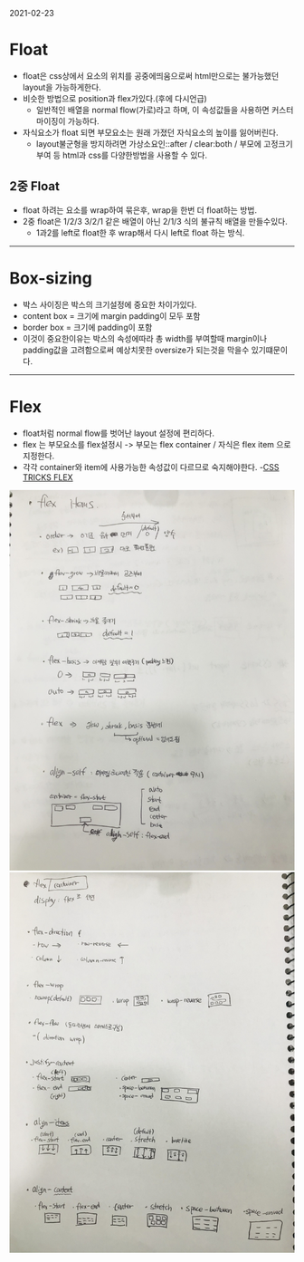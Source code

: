 2021-02-23
# Float
- float은 css상에서 요소의 위치를 공중에띄움으로써 html만으로는 불가능했던 layout을 가능하게한다.
- 비슷한 방법으로 position과 flex가있다.(후에 다시언급)
    - 일반적인 배열을 normal flow(가로)라고 하며, 이 속성값들을 사용하면 커스터마이징이 가능하다.
- 자식요소가 float 되면 부모요소는 원래 가졌던 자식요소의 높이를 잃어버린다.
    - layout불군형을 방지하려면 가상소요인::after / clear:both / 부모에 고정크기부여 등 html과 css를 다양한방법을 사용할 수 있다.

## 2중 Float
- float 하려는 요소를 wrap하여 묶은후, wrap을 한번 더 float하는 방법.
- 2중 float은 1/2/3 3/2/1 같은 배열이 아닌 2/1/3 식의 불규칙 배열을 만들수있다.
    - 1과2를 left로 float한 후 wrap해서 다시 left로 float 하는 방식.
---
# Box-sizing
- 박스 사이징은 박스의 크기설정에 중요한 차이가있다.
- content box = 크기에 margin padding이 모두 포함
- border box = 크기에 padding이 포함
- 이것이 중요한이유는 박스의 속성에따라 총 width를 부여할때 margin이나 padding값을 고려함으로써 예상치못한 oversize가 되는것을 막을수 있기떄문이다.
---

# Flex
- float처럼 normal flow를 벗어난 layout 설정에 편리하다.
- flex 는 부모요소를 flex설정시 -> 부모는 flex container / 자식은 flex item 으로 지정한다.
- 각각 container와 item에 사용가능한 속성값이 다르므로 숙지해야한다.
    -[CSS TRICKS FLEX](https://css-tricks.com/snippets/css/a-guide-to-flexbox/)
<img src="./images/flex1.jpg">
<img src="./images/flex2.jpg">
